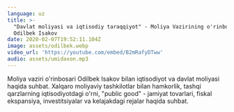 ```yaml
---
language: uz
title: >-
  "Davlat moliyasi va iqtisodiy taraqqiyot" - Moliya Vazirining o'rinbosari
  Odilbek Isakov
date: 2020-02-07T19:52:11.104Z
image: assets/odilbek.webp
video_url: 'https://youtube.com/embed/B2mRafyDTww'
audio: assets/umidaxon.mp3
---
```

Moliya vaziri o'rinbosari Odilbek Isakov bilan iqtisodiyot va davlat moliyasi haqida suhbat. Xalqaro moliyaviy tashkilotlar bilan hamkorlik, tashqi qarzlarning iqtisodiyotdagi o'rni, "public good" - jamiyat tovarlari, fiskal ekspansiya, investitsiyalar va kelajakdagi rejalar haqida suhbat.
